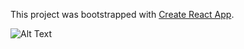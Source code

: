 This project was bootstrapped with [Create React App](https://github.com/facebook/create-react-app).





![Alt Text](https://media.giphy.com/media/4blbK1tUxNkF5BonrV/giphy.gif)


